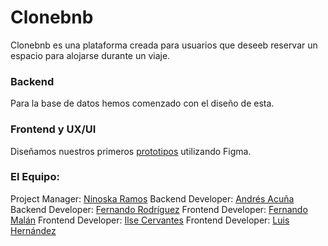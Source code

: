# Clonebnb
Clonebnb es una plataforma creada para usuarios que deseeb reservar un espacio para alojarse durante un viaje. 

### Backend 
Para la base de datos hemos comenzado con el diseño de esta. 

### Frontend y UX/UI
Diseñamos nuestros primeros [prototipos](https://www.figma.com/file/HM5hlwqUjqN20GyZRkZScl/clonebnb?type=design&node-id=90-250&mode=design&t=dHpWd8MyCScIgEJh-0) utilizando Figma.

### El Equipo: 
Project Manager: [Ninoska Ramos](https://www.linkedin.com/in/lenisramos/)
Backend Developer: [Andrés Acuña](linkedin.com/in/andres-acuña222)
Backend Developer: [Fernando Rodríguez](https://www.linkedin.com/in/fernando-rodriguez-valdivia/)
Frontend Developer: [Fernando Malán](https://malanfernando.github.io/Portfolio/)
Frontend Developer: [Ilse Cervantes](https://www.linkedin.com/in/ilsecervantes/)
Frontend Developer: [Luis Hernández](http://linkedin.com/in/josemanuel-hernandez)
